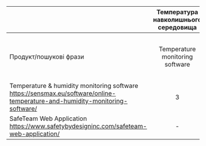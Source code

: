 |                                                                                                                             | Температура навколишнього середовища |              Особиста безпека               | Тип ліцензії | Примітка |
| :-------------------------------------------------------------------------------------------------------------------------- | :----------------------------------: | :-----------------------------------------: | :----------: | :------: |
| Продукт/пошукові фрази                                                                                                      |   Temperature monitoring software    | Software for measuring your personal safety |      -       |    -     |
| Temperature & humidity monitoring software https://sensmax.eu/software/online-temperature-and-humidity-monitoring-software/ |                  3                   |                      -                      |  Shareware   |    -     |
| SafeTeam Web Application https://www.safetybydesigninc.com/safeteam-web-application/                                        |                  -                   |                      1                      |  Shareware   |    -     |

<!-- Temperature & humidity monitoring software https://sensmax.eu/software/online-temperature-and-humidity-monitoring-software/ -->
<!-- SafeTeam Web Application https://www.safetybydesigninc.com/safeteam-web-application/ -->
